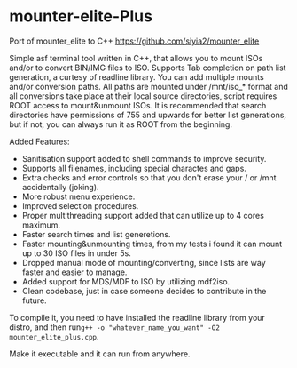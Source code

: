 # mounter-elite-Plus
Port of mounter_elite to C++ 
https://github.com/siyia2/mounter_elite

Simple asf terminal tool written in C++, that allows you to mount ISOs and/or to convert BIN/IMG files to ISO. Supports Tab completion on path list generation, a curtesy of readline library. 
You can add multiple mounts and/or conversion paths. All paths are mounted under /mnt/iso_* format and all conversions take place at their local source directories, script requires ROOT access to mount&unmount ISOs. 
It is recommended that search directories have permissions of 755 and upwards for better list generations, but if not, you can always run it as ROOT from the beginning.

Added Features:
* Sanitisation support added to shell commands to improve security.
* Supports all filenames, including special charactes and gaps.
* Extra checks and error controls so that you don't erase your / or /mnt accidentally (joking).
* More robust menu experience.
* Improved selection procedures.
* Proper multithreading support added that can utilize up to 4 cores maximum.
* Faster search times and list generetions.
* Faster mounting&unmounting times, from my tests i found it can mount up to 30 ISO files in under 5s.
* Dropped manual mode of mounting/converting, since lists are way faster and easier to manage.
* Added support for MDS/MDF to ISO by utilizing mdf2iso.
* Clean codebase, just in case someone decides to contribute in the future.

To compile it, you need to have installed the readline library from your distro, and then run`g++ -o "whatever_name_you_want" -O2 mounter_elite_plus.cpp`.

Make it executable and it can run from anywhere.
